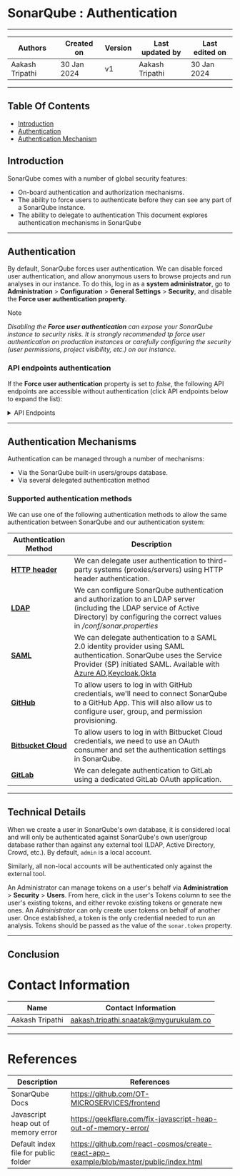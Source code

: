 # SonarQube : Authentication 
***
|   Authors        |  Created on   |  Version   | Last updated by | Last edited on |
| -----------------| --------------| -----------|---------------- | -------------- |
| Aakash Tripathi | 30 Jan 2024   |     v1     | Aakash Tripathi | 30 Jan 2024    |
***
## Table Of Contents 
+ [Introduction](https://github.com/avengers-p7/Documentation/blob/main/Application_CI/Design/07-%20Sonarqube/Authentication%20&%20Authorization.md#introduction)
+ [Authentication]()
+ [Authentication Mechanism]()


## Introduction
SonarQube comes with a number of global security features:
+ On-board authentication and authorization mechanisms.
+ The ability to force users to authenticate before they can see any part of a SonarQube instance.
+ The ability to delegate to authentication
This document explores authentication mechanisms in SonarQube
***

## Authentication 
By default, SonarQube forces user authentication. We can  disable forced user authentication, and allow anonymous users to browse projects and run analyses in our instance. To do this, log in as a **system administrator**, go to **Administration** > **Configuration** > **General Settings** > **Security**, and disable the **Force user authentication property**.

> [!NOTE]
> *Disabling the **Force user authentication** can expose your SonarQube instance to security risks. It is strongly recommended tp force user authentication on production instances or carefully configuring the security (user permissions, project visibility, etc.) on our instance.*

### API endpoints authentication
If the **Force user authentication** property is set to *false*, the following API endpoints are accessible without authentication (click API endpoints below to expand the list):

<details close>
  <summary>API Endpoints</summary>
<br>api/components/search</br>
<br>api/issues/tags</br>
<br>api/languages/list</br>
<br>api/metrics/domains</br>
<br>api/metrics/search</br>
<br>api/metrics/types</br>
<br>api/plugins/installed</br>
<br>api/project_tags/search</br>
<br>api/qualitygates/list</br>
<br>api/qualitygates/search</br>
<br>api/qualitygates/show</br>
<br>api/qualityprofiles/backup</br>
<br>api/qualityprofiles/changelog</br>
<br>api/qualityprofiles/export</br>
<br>api/qualityprofiles/exporters</br>
<br>api/qualityprofiles/importers</br>
<br>api/qualityprofiles/inheritance</br>
<br>api/qualityprofiles/projects</br>
<br>api/qualityprofiles/search</br>
<br>api/rules/repositories</br>
<br>api/rules/search</br>
<br>api/rules/show</br>
<br>api/rules/tags</br>
<br>api/server/version</br>
<br>api/settings/login_message</br>
<br>api/sources/scm (for public repositories)</br>
<br>api/sources/show (for public repositories)</br>
<br>api/system/dbmigrationstatus</br>
<br>api/system/migrate_db</br>
<br>api/system/ping</br>
<br>api/system/status</br>
<br>api/system/upgrades</br>
<br>api/users/search</br>
<br>api/webservices/list</br>
<br>api/webservices/response_example</br>
</details>

***

## Authentication Mechanisms
Authentication can be managed through a number of mechanisms:
+ Via the SonarQube built-in users/groups database.
+ Via several delegated authentication method

### Supported authentication methods
We can use one of the following authentication methods to allow the same authentication between SonarQube and our authentication system:

| **Authentication Method** | **Description** |
| ------------------------- | --------------- |
|[ **HTTP header** ](https://docs.sonarsource.com/sonarqube/latest/instance-administration/authentication/http-header/)| We can delegate user authentication to third-party systems (proxies/servers) using HTTP header authentication. |
| [ **LDAP** ](https://docs.sonarsource.com/sonarqube/latest/instance-administration/authentication/ldap/) | We can configure SonarQube authentication and authorization to an LDAP server (including the LDAP service of Active Directory) by configuring the correct values in *<sonarqubeHome>/conf/sonar.properties* |
| [ **SAML** ](https://docs.sonarsource.com/sonarqube/latest/instance-administration/authentication/saml/overview/) | We can delegate authentication to a SAML 2.0 identity provider using SAML authentication. SonarQube uses the Service Provider (SP) initiated SAML. Available with [Azure AD](https://docs.sonarsource.com/sonarqube/latest/instance-administration/authentication/saml/how-to-set-up-azure-ad/),[Keycloak](https://docs.sonarsource.com/sonarqube/latest/instance-administration/authentication/saml/how-to-set-up-keycloak/),[Okta](https://docs.sonarsource.com/sonarqube/latest/instance-administration/authentication/saml/how-to-set-up-okta/) |
| [ **GitHub** ](https://docs.sonarsource.com/sonarqube/latest/instance-administration/authentication/github/) | To allow users to log in with GitHub credentials, we'll need to connect SonarQube to a GitHub App. This will also allow us to configure user, group, and permission provisioning. |
| [ **Bitbucket Cloud** ](https://docs.sonarsource.com/sonarqube/latest/instance-administration/authentication/bitbucket-cloud/) | To allow users to log in with Bitbucket Cloud credentials, we need to use an OAuth consumer and set the authentication settings in SonarQube. |
| [ **GitLab** ](https://docs.sonarsource.com/sonarqube/latest/instance-administration/authentication/gitlab/)| We can delegate authentication to GitLab using a dedicated GitLab OAuth application. |
***
## Technical Details 
When we create a user in SonarQube's own database, it is considered local and will only be authenticated against SonarQube's own user/group database rather than against any external tool (LDAP, Active Directory, Crowd, etc.). By default, `admin` is a local account.

Similarly, all non-local accounts will be authenticated only against the external tool.

An Administrator can manage tokens on a user's behalf via **Administration** > **Security** > **Users**. From here, click in the user's Tokens column to see the user's existing tokens, and either revoke existing tokens or generate new ones. An *Administrator* can only create user tokens on behalf of another user. Once established, a token is the only credential needed to run an analysis. Tokens should be passed as the value of the `sonar.token` property.
***

## Conclusion

# Contact Information

| Name                 | Contact Information                                                                                     
|---------------------------------|------------------------------------------------------------|
| Aakash Tripathi                 |  aakash.tripathi.snaatak@mygurukulam.co
***
# References

|     Description                  | References  
| ---------------------------------| ------------------------------------------------------------------- |
| SonarQube Docs | https://github.com/OT-MICROSERVICES/frontend |
| Javascript heap out of memory error |https://geekflare.com/fix-javascript-heap-out-of-memory-error/ | 
| Default index file for public folder | https://github.com/react-cosmos/create-react-app-example/blob/master/public/index.html |
